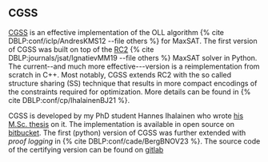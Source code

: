 ## CGSS

[CGSS](https://bitbucket.org/coreo-group/cgss2/) is an effective implementation of the OLL algorithm {% cite DBLP:conf/iclp/AndresKMS12 --file others %} for MaxSAT. The first version of CGSS was built on top of the [RC2](https://pysathq.github.io/docs/html/api/examples/rc2.html) {% cite DBLP:journals/jsat/IgnatievMM19 --file others %} MaxSAT solver in Python. The current--and much more effective---version is a reimplementation from scratch in C++. Most notably, CGSS extends RC2 with the so called structure sharing (SS) technique that results in more compact encodings of the constraints required for
optimization. More details can be found in {% cite DBLP:conf/cp/IhalainenBJ21 %}.

CGSS is developed by my PhD student Hannes Ihalainen who wrote [his M.Sc. thesis](https://helda.helsinki.fi/items/f77e9a26-87b6-43ae-8e86-3de2af8417be) on it. The implementation is available in open source on [bitbucket](https://bitbucket.org/coreo-group/cgss2/). The first (python) version of CGSS was further extended with _proof logging_ in {% cite  DBLP:conf/cade/BergBNOV23 %}. The source code of the certifying version can be found on [gitlab](https://gitlab.com/MIAOresearch/software/certified-cgss)
